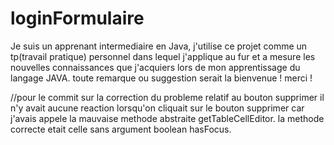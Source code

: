 # loginFormulaire

Je suis un apprenant intermediaire en Java, j'utilise ce projet comme un tp(travail pratique) personnel dans lequel 
j'applique au fur et a mesure les nouvelles connaissances que j'acquiers lors de mon apprentissage du langage JAVA. 
toute remarque ou suggestion serait la bienvenue ! merci !

//pour le commit sur la correction du probleme relatif au bouton supprimer
il n'y avait aucune reaction lorsqu'on cliquait sur le bouton supprimer car j'avais appele la mauvaise methode abstraite
getTableCellEditor. la methode correcte etait celle sans argument boolean hasFocus.

